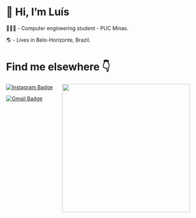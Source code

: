 # 👋 Hi, I’m Luís
👨🏻‍💻 - Computer engineering student - PUC Minas.

🌎 - Lives in Belo-Horizonte, Brazil.

# Find me elsewhere  👇

<img align="right" src="https://raw.githubusercontent.com/MicaelliMedeiros/micaellimedeiros/master/image/computer-illustration.png" width="350"/>



[![Instagram Badge](https://img.shields.io/badge/-resendeluiis%20-6633cc?style=flat-square&logo=Instagram&logoColor=white&link=https:https://www.instagram.com/resendeluiis/)](https://www.instagram.com/resendeluiis)

[![Gmail Badge](https://img.shields.io/badge/-lluisresende13@gmail.com-6633cc?style=flat-square&logo=Gmail&logoColor=white&link=mailto:lluisresende13@gmail.com)](lluisresende13@gmail.com)



